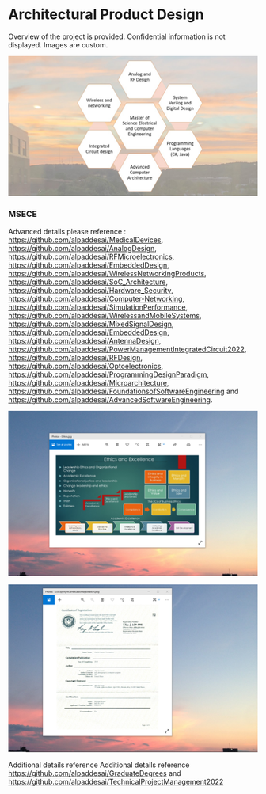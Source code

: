 # Architectural Product Design

Overview of the project is provided. Confidential information is not displayed. Images are custom.

![image](MSECE.jpg)

### MSECE
Advanced details please reference : https://github.com/alpaddesai/MedicalDevices, https://github.com/alpaddesai/AnalogDesign, https://github.com/alpaddesai/RFMicroelectronics, https://github.com/alpaddesai/EmbeddedDesign, https://github.com/alpaddesai/WirelessNetworkingProducts, https://github.com/alpaddesai/SoC_Architecture, https://github.com/alpaddesai/Hardware_Security, https://github.com/alpaddesai/Computer-Networking, https://github.com/alpaddesai/SimulationPerformance, https://github.com/alpaddesai/WirelessandMobileSystems, https://github.com/alpaddesai/MixedSignalDesign,  https://github.com/alpaddesai/EmbeddedDesign, https://github.com/alpaddesai/AntennaDesign, https://github.com/alpaddesai/PowerManagementIntegratedCircuit2022, https://github.com/alpaddesai/RFDesign, https://github.com/alpaddesai/Optoelectronics, https://github.com/alpaddesai/ProgrammingDesignParadigm, https://github.com/alpaddesai/Microarchitecture, https://github.com/alpaddesai/FoundationsofSoftwareEngineering and https://github.com/alpaddesai/AdvancedSoftwareEngineering.

![image](EthicsandExcellence.png)

![image](USCopyrightCertificate.png)

Additional details reference Additional details reference https://github.com/alpaddesai/GraduateDegrees and https://github.com/alpaddesai/TechnicalProjectManagement2022

